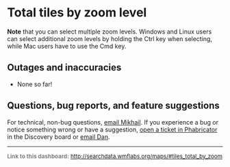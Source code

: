Total tiles by zoom level
=======

**Note** that you can select multiple zoom levels. Windows and Linux users can select additional zoom levels by holding the Ctrl key when selecting, while Mac users have to use the Cmd key.

Outages and inaccuracies
------

* None so far!

Questions, bug reports, and feature suggestions
------
For technical, non-bug questions, [email Mikhail](mailto:mpopov@wikimedia.org?subject=Dashboard%20Question). If you experience a bug or notice something wrong or have a suggestion, [open a ticket in Phabricator](https://phabricator.wikimedia.org/maniphest/task/create/?projects=Discovery) in the Discovery board or [email Dan](mailto:dgarry@wikimedia.org?subject=Dashboard%20Question).

<hr style="border-color: gray;">
<p style="font-size: small; color: gray;">
  <strong>Link to this dashboard:</strong>
  <a href="http://searchdata.wmflabs.org/maps/#tiles_total_by_zoom">
    http://searchdata.wmflabs.org/maps/#tiles_total_by_zoom
  </a>
</p>

